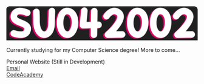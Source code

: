![SU042002](header.gif "SU042002")

Currently studying for my Computer Science degree! More to come...

Personal Website (Still in Development)  
[Email](mailto:su042002@outlook.com "Email")  
[CodeAcademy](https://www.codecademy.com/profiles/SU042002 "CodeAcademy")
